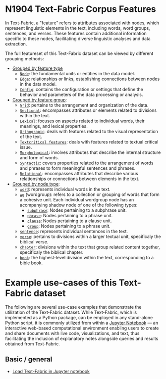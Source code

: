 # N1904 Text-Fabric Corpus Features

In Text-Fabric, a "feature" refers to attributes associated with nodes, which represent linguistic elements in the text, including words, word groups, sentences, and verses. These features contain additional information specific to these nodes, facilitating diverse linguistic analyses and data extraction.

The full featureset of this Text-Fabric dataset can be viewed by different grouping methods:
* [Grouped by feature type](features/featuresbyfeaturetype.md#start)
     * [`Node`](features/featuresbyfeaturetype.md#node-features): the fundamental units or entities in the data model.
     * [`Edge`](features/featuresbyfeaturetype.md#edge-features): relationships or links, establishing connections between nodes in the data model.
     * [`Config`](features/featuresbyfeaturetype.md#config-features): contains the configuration or settings that define the behavior and parameters of the data processing or analysis.
* [Grouped by feature group](features/featuresbygroup.md#start):
     * [`Grid`](features/featuresbygroup.md#grid-features): pertains to the arrangement and organization of the data.
     * [`Sectional`](features/featuresbygroup.md#sectional-features): encompasses attributes or elements related to divisions within the text.
     * [`Lexical`](features/featuresbygroup.md#lexical-features): focuses on aspects related to individual words, their meanings, and lexical properties.
     * [`Orthograpic`](features/featuresbygroup.md#Orthograpic-features): deals with features related to the visual representation of the text.
     * [`Textcritical features`](features/featuresbygroup.md#textcritical-features): deals with features related to textual critical issue.
     * [`Morphological`](features/featuresbygroup.md#morphological-features):  involves attributes that describe the internal structure and form of words.
     * [`Syntactic`](features/featuresbygroup.md#syntactic-features): covers properties related to the arrangement of words and phrases to form meaningful sentences and phrases. 
     * [`Relational`](features/featuresbygroup.md#relational-features):  encompasses attributes that describe various relationships or connections between elements in the text.
* [Grouped by node type](features/featuresbynodetype.md#start):
     * [`word`](features/featuresbynodetype.md#word-nodes): represents individual words in the text.
     * [`wg`](features/featuresbynodetype.md#wordgroup-nodes) (wordgroup): refers to a collection or grouping of words that form a cohesive unit. Each individual wordgroup node has an acompanying shadow node of one of the following types: 
         * [`subphrase`](featuresbynodetype.md#subphrase-nodes): Nodes pertaining to a subphrase unit.
         * [`phrase`](featuresbynodetype.md#phrase-nodes): Nodes pertaining to a phrase unit.
         * [`clause`](featuresbynodetype.md#clause-nodes): Nodes pertaining to a clause unit.
         * [`group`](featuresbynodetype.md#group-nodes): Nodes pertaining to a phrase unit.
     * [`sentence`](features/featuresbynodetype.md#sentence-nodes): represents individual sentences in the text.
     * [`verse`](features/featuresbynodetype.md#verse-nodes): pertains to divisions within a larger textual unit, specificaly the biblical verse.
     * [`chapter`](features/featuresbynodetype.md#chapter-nodes): divisions within the text that group related content together, specificaly the biblical chapter.
     * [`book`](features/featuresbynodetype.md#book-nodes): the highest-level division within the text, corresponding to a bible book.

# Example use-cases of this Text-Fabric dataset

The following are several use-case examples that demonstrate the utilization of the Text-Fabric dataset. While Text-Fabric,  which is implemented as a Python package, can be employed in any stand-alone Python script, it is commonly utilized from within a [Jupyter Notebook](https://jupyter.org) — an interactive web-based computational environment enabling users to create and share documents with live code, visualizations, and text, thus facilitating the inclusion of explanatory notes alongside queries and results obtained from Text-Fabric.

## Basic / general

* [Load Text-Fabric in Jupyter notebook](https://nbviewer.org/github/saulocantanhede/tfgreek2/blob/main/docs/usecases/load_text_fabric.ipynb)
